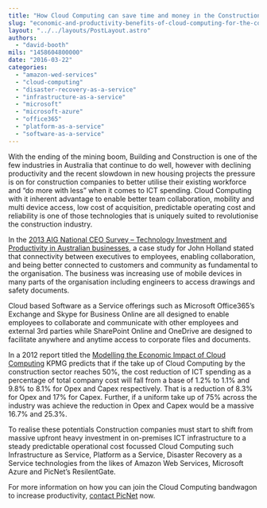 ```yaml
---
title: "How Cloud Computing can save time and money in the Construction Industry"
slug: "economic-and-productivity-benefits-of-cloud-computing-for-the-construction-industry"
layout: "../../layouts/PostLayout.astro"
authors: 
  - "david-booth"
mils: "1458604800000"
date: "2016-03-22"
categories: 
  - "amazon-wed-services"
  - "cloud-computing"
  - "disaster-recovery-as-a-service"
  - "infrastructure-as-a-service"
  - "microsoft"
  - "microsoft-azure"
  - "office365"
  - "platform-as-a-service"
  - "software-as-a-service"
---
```


With the ending of the mining boom, Building and Construction is one of the few industries in Australia that continue to do well, however with declining productivity and the recent slowdown in new housing projects the pressure is on for construction companies to better utilise their existing workforce and “do more with less” when it comes to ICT spending. Cloud Computing with it inherent advantage to enable better team collaboration, mobility and multi device access, low cost of acquisition, predictable operating cost and reliability is one of those technologies that is uniquely suited to revolutionise the construction industry.

In the [2013 AIG National CEO Survey – Technology Investment and Productivity in Australian businesses](http://www.aigroup.com.au/pdf/productivitycentre/national-ceo-survey-technology-investment-and-productivty-in-australian-business.pdf), a case study for John Holland stated that connectivity between executives to employees, enabling collaboration, and being better connected to customers and community as fundamental to the organisation. The business was increasing use of mobile devices in many parts of the organisation including engineers to access drawings and safety documents.

Cloud based Software as a Service offerings such as Microsoft Office365’s Exchange and Skype for Business Online are all designed to enable employees to collaborate and communicate with other employees and external 3rd parties while SharePoint Online and OneDrive are designed to facilitate anywhere and anytime access to corporate files and documents.

In a 2012 report titled the [Modelling the Economic Impact of Cloud Computing](https://www.kpmg.com/AU/en/IssuesAndInsights/ArticlesPublications/Documents/modelling-economic-impact-cloud-computing.pdf) KPMG predicts that if the take up of Cloud Computing by the construction sector reaches 50%, the cost reduction of ICT spending as a percentage of total company cost will fall from a base of 1.2% to 1.1% and 9.8% to 8.1% for Opex and Capex respectively. That is a reduction of 8.3% for Opex and 17% for Capex. Further, if a uniform take up of 75% across the industry was achieve the reduction in Opex and Capex would be a massive 16.7% and 25.3%.

To realise these potentials Construction companies must start to shift from massive upfront heavy investment in on-premises ICT infrastructure to a steady predictable operational cost focussed Cloud Computing such Infrastructure as Service, Platform as a Service, Disaster Recovery as a Service technologies from the likes of Amazon Web Services, Microsoft Azure and PicNet’s ResilentGate.

For more information on how you can join the Cloud Computing bandwagon to increase productivity, [contact PicNet](https://picnet.com.au/contact-us/) now.
